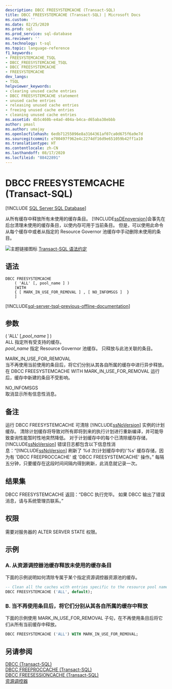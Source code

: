 ```yaml
---
description: DBCC FREESYSTEMCACHE (Transact-SQL)
title: DBCC FREESYSTEMCACHE (Transact-SQL) | Microsoft Docs
ms.custom: ''
ms.date: 02/25/2020
ms.prod: sql
ms.prod_service: sql-database
ms.reviewer: ''
ms.technology: t-sql
ms.topic: language-reference
f1_keywords:
- FREESYSTEMCACHE_TSQL
- DBCC_FREESYSTEMCACHE_TSQL
- DBCC FREESYSTEMCACHE
- FREESYSTEMCACHE
dev_langs:
- TSQL
helpviewer_keywords:
- clearing unused cache entries
- DBCC FREESYSTEMCACHE statement
- unused cache entries
- releasing unused cache entries
- freeing unused cache entries
- cleaning unused cache entries
ms.assetid: 4b5c460b-e4ad-404a-b4ca-d65aba38ebbb
author: pmasl
ms.author: umajay
ms.openlocfilehash: 6edb71255096e8a3164361af07ca0d675f6a9e7d
ms.sourcegitcommit: e700497f962e4c2274df16d9e651059b42ff1a10
ms.translationtype: HT
ms.contentlocale: zh-CN
ms.lasthandoff: 08/17/2020
ms.locfileid: "88422891"
---
```

# <a name="dbcc-freesystemcache-transact-sql"></a>DBCC FREESYSTEMCACHE (Transact-SQL)
[!INCLUDE [SQL Server SQL Database](../../includes/applies-to-version/sql-asdb.md)]

从所有缓存中释放所有未使用的缓存条目。 [!INCLUDE[ssDEnoversion](../../includes/ssdenoversion-md.md)]会事先在后台清理未使用的缓存条目，以使内存可用于当前条目。 但是，可以使用此命令从每个缓存中或者从指定的 Resource Governor 池缓存中手动删除未使用的条目。
  
![主题链接图标](../../database-engine/configure-windows/media/topic-link.gif "“主题链接”图标") [Transact-SQL 语法约定](../../t-sql/language-elements/transact-sql-syntax-conventions-transact-sql.md)
  
## <a name="syntax"></a>语法  
```syntaxsql
DBCC FREESYSTEMCACHE   
    ( 'ALL' [, pool_name ] )   
    [WITH   
    { [ MARK_IN_USE_FOR_REMOVAL ] , [ NO_INFOMSGS ]  }  
    ]  
```  
  
[!INCLUDE[sql-server-tsql-previous-offline-documentation](../../includes/sql-server-tsql-previous-offline-documentation.md)]

## <a name="arguments"></a>参数
( 'ALL' [,_pool\_name_ ] )  
ALL 指定所有受支持的缓存。  
_pool\_name_ 指定 Resource Governor 池缓存。 只释放与此池关联的条目。  
  
MARK_IN_USE_FOR_REMOVAL  
当不再使用当前使用的条目后，将它们分别从其各自所属的缓存中进行异步释放。 在 DBCC FREESYSTEMCACHE WITH MARK_IN_USE_FOR_REMOVAL 运行后，缓存中新建的条目不受影响。  
  
NO_INFOMSGS  
取消显示所有信息性消息。  
  
## <a name="remarks"></a>备注  
运行 DBCC FREESYSTEMCACHE 可清除 [!INCLUDE[ssNoVersion](../../includes/ssnoversion-md.md)] 实例的计划缓存。 清除计划缓存将导致对所有即将到来的执行计划进行重新编译，并可能导致查询性能暂时性地突然降低。 对于计划缓存中的每个已清除缓存存储，[!INCLUDE[ssNoVersion](../../includes/ssnoversion-md.md)] 错误日志都包含以下信息性消息：“[!INCLUDE[ssNoVersion](../../includes/ssnoversion-md.md)] 刷新了 %d 次(计划缓存中的)'%s' 缓存存储，因为有 'DBCC FREEPROCCACHE' 或 'DBCC FREESYSTEMCACHE' 操作。” 每隔五分钟，只要缓存在这段时间间隔内得到刷新，此消息就记录一次。

## <a name="result-sets"></a>结果集  
DBCC FREESYSTEMCACHE 返回：“DBCC 执行完毕。 如果 DBCC 输出了错误消息，请与系统管理员联系。”
  
## <a name="permissions"></a>权限  
需要对服务器的 ALTER SERVER STATE 权限。
  
## <a name="examples"></a>示例  
  
### <a name="a-releasing-unused-cache-entries-from-a-resource-governor-pool-cache"></a>A. 从资源调控器池缓存释放未使用的缓存条目  
下面的示例说明如何清除专属于某个指定资源调控器资源池的缓存。
  
```sql
-- Clean all the caches with entries specific to the resource pool named "default".  
DBCC FREESYSTEMCACHE ('ALL', default);  
```  
  
### <a name="b-releasing-entries-from-their-respective-caches-after-they-become-unused"></a>B. 当不再使用条目后，将它们分别从其各自所属的缓存中释放  
下面的示例使用 MARK_IN_USE_FOR_REMOVAL 子句，在不再使用条目后将它们从所有当前缓存中释放。
  
```sql
DBCC FREESYSTEMCACHE ('ALL') WITH MARK_IN_USE_FOR_REMOVAL;  
```  
  
## <a name="see-also"></a>另请参阅  
[DBCC (Transact-SQL)](../../t-sql/database-console-commands/dbcc-transact-sql.md)  
[DBCC FREEPROCCACHE (Transact-SQL)](../../t-sql/database-console-commands/dbcc-freeproccache-transact-sql.md)  
[DBCC FREESESSIONCACHE (Transact-SQL)](../../t-sql/database-console-commands/dbcc-freesessioncache-transact-sql.md)  
[资源调控器](../../relational-databases/resource-governor/resource-governor.md)
  
  
